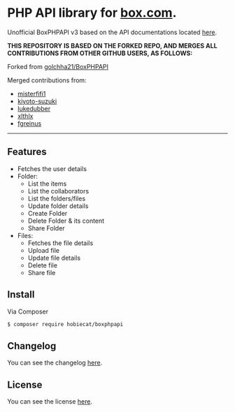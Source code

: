 # PHP API library for [box.com](https://www.box.com).

Unofficial BoxPHPAPI v3 based on the API documentations located <a target="_blank" href="https://box-content.readme.io">here</a>.

**THIS REPOSITORY IS BASED ON THE FORKED REPO, AND MERGES ALL CONTRIBUTIONS FROM OTHER GITHUB USERS, AS FOLLOWS:**

Forked from [golchha21/BoxPHPAPI](https://github.com/golchha21/BoxPHPAPI)

Merged contributions from:
- [misterfifi1](https://github.com/misterfifi1/BoxPHPAPI)
- [kiyoto-suzuki](https://github.com/kiyoto-suzuki/BoxPHPAPI)
- [lukedubber](https://github.com/lukedubber/BoxPHPAPI)
- [xlthlx](https://github.com/xlthlx/phpboxapi)
- [fgreinus](https://github.com/fgreinus/BoxPHPAPI)

---------------------------------

## Features
* Fetches the user details
* Folder:
	* List the items
	* List the collaborators
	* List the folders/files
	* Update folder details
	* Create Folder
	* Delete Folder & its content
	* Share Folder
* Files:
	* Fetches the file details
	* Upload file
	* Update file details
	* Delete file
	* Share file

## Install

Via Composer

``` bash
$ composer require hobiecat/boxphpapi
```

## Changelog
You can see the changelog <a href="CHANGELOG.md">here</a>.

## License
You can see the license <a href="LICENSE.md">here</a>.
